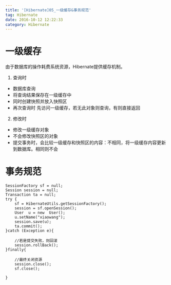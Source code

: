 ```yaml
---
title: '[Hibernate]05_一级缓存&事务规范'
tag: Hibernate
date: 2016-10-12 12:22:33
category: Hibernate
---
```


# 一级缓存

由于数据库的操作耗费系统资源，Hibernate提供缓存机制。

1. 查询时
- 数据库查询
- 将查询结果保存在一级缓存中
- 同时创建快照并放入快照区
- 再次查询时 先访问一级缓存，若无此对象则查询，有则直接返回
2. 修改时
- 修改一级缓存对象
- 不会修改快照区的对象
- 提交事务时，会比较一级缓存和快照区的内容：不相同，将一级缓存内容更新到数据库。相同则不会

# 事务规范

```
SessionFactory sf = null;
Session session = null;
Transaction ta = null;
try {
	sf = HibernateUtils.getSessionFactory();
	session = sf.openSession();
	User  u = new  User();
	u.setName("xiaowang");
	session.save(u);
	ta.commit();
}catch (Exception e){

	//若是提交失败，则回滚
	session.rollBack();
}finally{

	//最终关闭资源
	session.close();
	sf.close();

}
```
